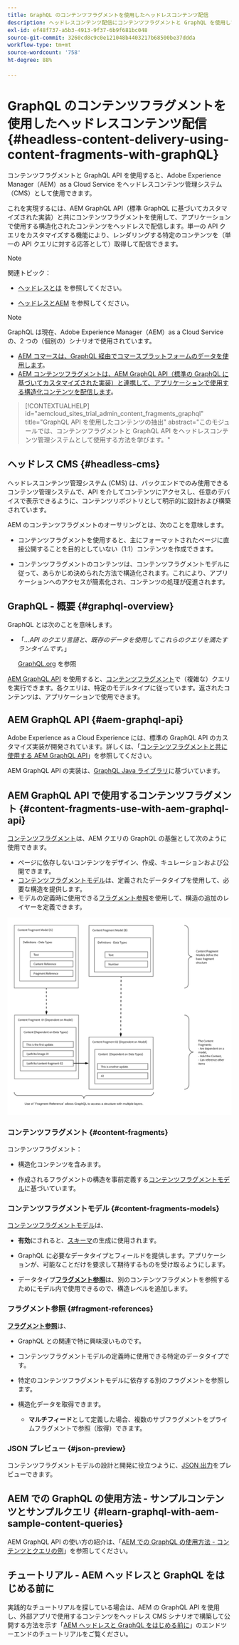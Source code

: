 ```yaml
---
title: GraphQL のコンテンツフラグメントを使用したヘッドレスコンテンツ配信
description: ヘッドレスコンテンツ配信にコンテンツフラグメントと GraphQL を使用して AEM ヘッドレス CMS を実現するための基本的な概念について説明します。
exl-id: ef48f737-a5b3-4913-9f37-6b9f681bc048
source-git-commit: 3260cd8c9c0e121048b4403217b68500be37ddda
workflow-type: tm+mt
source-wordcount: '758'
ht-degree: 88%

---
```


# GraphQL のコンテンツフラグメントを使用したヘッドレスコンテンツ配信 {#headless-content-delivery-using-content-fragments-with-graphQL}

コンテンツフラグメントと GraphQL API を使用すると、Adobe Experience Manager（AEM）as a Cloud Service をヘッドレスコンテンツ管理システム（CMS）として使用できます。

これを実現するには、AEM GraphQL API（標準 GraphQL に基づいてカスタマイズされた実装）と共にコンテンツフラグメントを使用して、アプリケーションで使用する構造化されたコンテンツをヘッドレスで配信します。単一の API クエリをカスタマイズする機能により、レンダリングする特定のコンテンツを（単一の API クエリに対する応答として）取得して配信できます。

>[!NOTE]
>
>関連トピック：
>
>* [ヘッドレスとは](/help/headless/what-is-headless.md) を参照してください。
>
>* [ヘッドレスとAEM](/help/headless/introduction.md) を参照してください。


>[!NOTE]
>
>GraphQL は現在、Adobe Experience Manager（AEM）as a Cloud Service の、2 つの（個別の）シナリオで使用されています。
>
>* [AEM コマースは、GraphQL 経由でコマースプラットフォームのデータを使用します](/help/commerce-cloud/integrating/magento.md)。
>* [AEM コンテンツフラグメントは、AEM GraphQL API（標準の GraphQL に基づいてカスタマイズされた実装）と連携して、アプリケーションで使用する構造化コンテンツを配信します](/help/headless/graphql-api/content-fragments.md)。


>[!CONTEXTUALHELP]
>id="aemcloud_sites_trial_admin_content_fragments_graphql"
>title="GraphQL API を使用したコンテンツの抽出"
>abstract="このモジュールでは、コンテンツフラグメントと GraphQL API をヘッドレスコンテンツ管理システムとして使用する方法を学びます。"

## ヘッドレス CMS {#headless-cms}

ヘッドレスコンテンツ管理システム (CMS) は、バックエンドでのみ使用できるコンテンツ管理システムで、API を介してコンテンツにアクセスし、任意のデバイスで表示できるように、コンテンツリポジトリとして明示的に設計および構築されています。

AEM のコンテンツフラグメントのオーサリングとは、次のことを意味します。

* コンテンツフラグメントを使用すると、主にフォーマットされたページに直接公開することを目的としていない（1:1）コンテンツを作成できます。

* コンテンツフラグメントのコンテンツは、コンテンツフラグメントモデルに従って、あらかじめ決められた方法で構造化されます。これにより、アプリケーションへのアクセスが簡素化され、コンテンツの処理が促進されます。

## GraphQL - 概要 {#graphql-overview}

GraphQL とは次のことを意味します。

* 「*...API のクエリ言語と、既存のデータを使用してこれらのクエリを満たすランタイムです。*」

   [GraphQL.org](https://graphql.org) を参照

[AEM GraphQL API](#aem-graphql-api) を使用すると、[コンテンツフラグメント](/help/sites-cloud/administering/content-fragments/content-fragments.md)で（複雑な）クエリを実行できます。各クエリは、特定のモデルタイプに従っています。返されたコンテンツは、アプリケーションで使用できます。

## AEM GraphQL API {#aem-graphql-api}

Adobe Experience as a Cloud Experience には、標準の GraphQL API のカスタマイズ実装が開発されています。詳しくは、「[コンテンツフラグメントと共に使用する AEM GraphQL API](/help/headless/graphql-api/content-fragments.md)」を参照してください。

AEM GraphQL API の実装は、[GraphQL Java ライブラリ](https://graphql.org/code/#java)に基づいています。

## AEM GraphQL API で使用するコンテンツフラグメント {#content-fragments-use-with-aem-graphql-api}

[コンテンツフラグメント](#content-fragments)は、AEM クエリの GraphQL の基盤として次のように使用できます。

* ページに依存しないコンテンツをデザイン、作成、キュレーションおよび公開できます。
* [コンテンツフラグメントモデル](#content-fragments-models)は、定義されたデータタイプを使用して、必要な構造を提供します。
* モデルの定義時に使用できる[フラグメント参照](#fragment-references)を使用して、構造の追加のレイヤーを定義できます。

![GraphQL と共に使用するコンテンツフラグメント](assets/cfm-nested-01.png " GraphQL と共に使用するコンテンツフラグメント")

### コンテンツフラグメント {#content-fragments}

コンテンツフラグメント：

* 構造化コンテンツを含みます。

* 作成されるフラグメントの構造を事前定義する[コンテンツフラグメントモデル](#content-fragments-models)に基づいています。

### コンテンツフラグメントモデル {#content-fragments-models}

[コンテンツフラグメントモデル](/help/sites-cloud/administering/content-fragments/content-fragments-models.md)は、

* **有効**&#x200B;にされると、[スキーマ](https://graphql.org/learn/schema/)の生成に使用されます。

* GraphQL に必要なデータタイプとフィールドを提供します。アプリケーションが、可能なことだけを要求して期待するものを受け取るようにします。

* データタイプ&#x200B;**[フラグメント参照](#fragment-references)**&#x200B;は、別のコンテンツフラグメントを参照するためにモデル内で使用できるので、構造レベルを追加します。

### フラグメント参照 {#fragment-references}

**[フラグメント参照](/help/sites-cloud/administering/content-fragments/content-fragments-models.md#fragment-reference-nested-fragments)**&#x200B;は、

* GraphQL との関連で特に興味深いものです。

* コンテンツフラグメントモデルの定義時に使用できる特定のデータタイプです。

* 特定のコンテンツフラグメントモデルに依存する別のフラグメントを参照します。

* 構造化データを取得できます。

   * **マルチフィード**&#x200B;として定義した場合、複数のサブフラグメントをプライムフラグメントで参照（取得）できます。

### JSON プレビュー {#json-preview}

コンテンツフラグメントモデルの設計と開発に役立つように、[JSON 出力](/help/sites-cloud/administering/content-fragments/content-fragments-json-preview.md)をプレビューできます。

## AEM での GraphQL の使用方法 - サンプルコンテンツとサンプルクエリ {#learn-graphql-with-aem-sample-content-queries}

AEM GraphQL API の使い方の紹介は、「[AEM での GraphQL の使用方法 - コンテンツとクエリの例](/help/headless/graphql-api/sample-queries.md)」を参照してください。

## チュートリアル - AEM ヘッドレスと GraphQL をはじめる前に

実践的なチュートリアルを探している場合は、AEM の GraphQL API を使用し、外部アプリで使用するコンテンツをヘッドレス CMS シナリオで構築して公開する方法を示す「[AEM ヘッドレスと GraphQL をはじめる前に](https://experienceleague.adobe.com/docs/experience-manager-learn/getting-started-with-aem-headless/graphql/overview.html?lang=ja)」のエンドツーエンドのチュートリアルをご覧ください。
